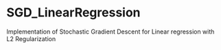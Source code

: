 # SGD_LinearRegression
Implementation of Stochastic Gradient Descent for Linear regression with L2 Regularization 

